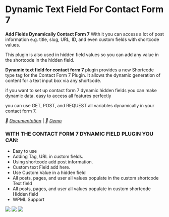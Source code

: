 <h1>Dynamic Text Field For Contact Form 7 </h1>

<strong>Add Fields Dynamically Contact Form 7</strong>  With it you can access a lot of post information e.g. title, slug, URL, ID, and even custom fields with shortcode values. 

This plugin is also used in hidden field values so you can add any value in the shortcode in the hidden field.

**Dynamic text field for contact form 7**  plugin provides a new Shortcode type tag for the Contact Form 7 Plugin. It allows the dynamic generation of content for a text input box via any shortcode.

if you want to set up contact form 7 dynamic hidden fields you can make dynamic data. easy to access all features perfectly

you can use GET, POST, and REQUEST all variables dynamically in your contact form 7.

*🌟 [Documentation](https://www.plugin999.com/docs/dynamic-text-field-for-contact-form-7/)* | *🌟 [Demo](https://plugin999.com/demo/dynamic-text-field-for-contact-form-7/)*

<h3> WITH THE CONTACT FORM 7 DYNAMIC FIELD PLUGIN YOU CAN: </h3>

* Easy to use
* Adding Tag, URL in custom fields.
* Using shortcode add post information.
* Custom text Field add here. 
* Use Custom Value in a hidden field
* All posts, pages, and user all values populate in the custom shortcode Text field
* All posts, pages, and user all values populate in custom shortcode Hidden field
* WPML Support


<img src="https://ps.w.org/dynamic-text-field-for-contact-form-7/assets/screenshot-1.png?rev=2730164"/>
<img src="https://ps.w.org/dynamic-text-field-for-contact-form-7/assets/screenshot-2.png?rev=2730164"/>
<img src="https://ps.w.org/dynamic-text-field-for-contact-form-7/assets/screenshot-3.png?rev=2730164"/>

